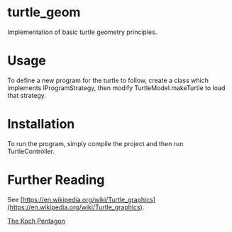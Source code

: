 # turtle_geom
Implementation of basic turtle geometry principles.

# Usage
To define a new program for the turtle to follow, create a class which implements IProgramStrategy, then modify TurtleModel.makeTurtle to load that strategy.

# Installation
To run the program, simply compile the project and then run TurtleController.

# Further Reading
See [https://en.wikipedia.org/wiki/Turtle_graphics](https://en.wikipedia.org/wiki/Turtle_graphics).

[The Koch Pentagon](http://i.imgur.com/n27FyAJ.png)
